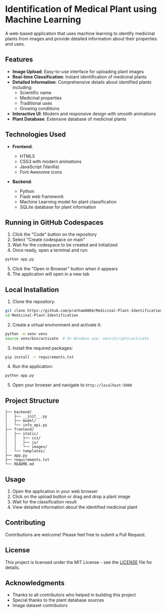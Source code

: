# Identification of Medical Plant using Machine Learning

A web-based application that uses machine learning to identify medicinal plants from images and provide detailed information about their properties and uses.

## Features

- **Image Upload**: Easy-to-use interface for uploading plant images
- **Real-time Classification**: Instant identification of medicinal plants
- **Detailed Information**: Comprehensive details about identified plants including:
  - Scientific name
  - Medicinal properties
  - Traditional uses
  - Growing conditions
- **Interactive UI**: Modern and responsive design with smooth animations
- **Plant Database**: Extensive database of medicinal plants

## Technologies Used

- **Frontend**:
  - HTML5
  - CSS3 with modern animations
  - JavaScript (Vanilla)
  - Font Awesome icons
  
- **Backend**:
  - Python
  - Flask web framework
  - Machine Learning model for plant classification
  - SQLite database for plant information

## Running in GitHub Codespaces

1. Click the "Code" button on the repository
2. Select "Create codespace on main"
3. Wait for the codespace to be created and initialized
4. Once ready, open a terminal and run:
```bash
python app.py
```
5. Click the "Open in Browser" button when it appears
6. The application will open in a new tab

## Local Installation

1. Clone the repository:
```bash
git clone https://github.com/pratham0804/Medicinal-Plant-Identification.git
cd Medicinal-Plant-Identification
```

2. Create a virtual environment and activate it:
```bash
python -m venv venv
source venv/bin/activate  # On Windows use: venv\Scripts\activate
```

3. Install the required packages:
```bash
pip install -r requirements.txt
```

4. Run the application:
```bash
python app.py
```

5. Open your browser and navigate to `http://localhost:5000`

## Project Structure

```
├── backend/
│   ├── __init__.py
│   ├── model/
│   └── info_api.py
├── frontend/
│   ├── static/
│   │   ├── css/
│   │   ├── js/
│   │   └── images/
│   └── templates/
├── app.py
├── requirements.txt
└── README.md
```

## Usage

1. Open the application in your web browser
2. Click on the upload button or drag and drop a plant image
3. Wait for the classification result
4. View detailed information about the identified medicinal plant

## Contributing

Contributions are welcome! Please feel free to submit a Pull Request.

## License

This project is licensed under the MIT License - see the [LICENSE](LICENSE) file for details.

## Acknowledgments

- Thanks to all contributors who helped in building this project
- Special thanks to the plant database sources
- Image dataset contributors
